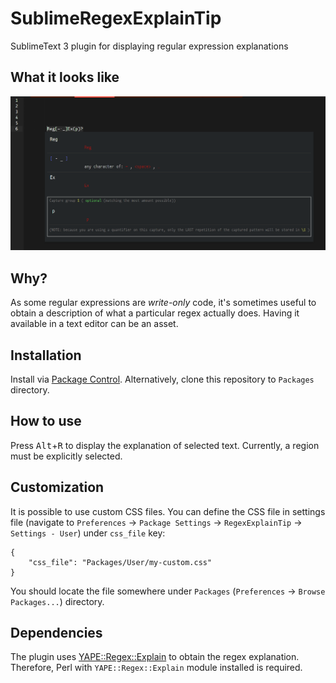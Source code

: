 # SublimeRegexExplainTip
SublimeText 3 plugin for displaying regular expression explanations

## What it looks like

![Screenshot](/screenshots/1.PNG)

## Why?

As some regular expressions are *write-only* code, it's sometimes useful to obtain a description of what a particular regex actually does.
Having it available in a text editor can be an asset.

## Installation

Install via [Package Control](https://packagecontrol.io/).
Alternatively, clone this repository to `Packages` directory.

## How to use

Press <kbd>Alt</kbd>+<kbd>R</kbd> to display the explanation of selected text.
Currently, a region must be explicitly selected.

## Customization

It is possible to use custom CSS files. You can define the CSS file in settings file (navigate to `Preferences` -> `Package Settings` -> `RegexExplainTip` -> `Settings - User`) under `css_file` key:

```
{
    "css_file": "Packages/User/my-custom.css"
}
```

You should locate the file somewhere under `Packages` (`Preferences` -> `Browse Packages...`) directory.

## Dependencies

The plugin uses [YAPE::Regex::Explain](http://search.cpan.org/dist/YAPE-Regex-Explain/Explain.pm) to obtain the regex explanation.
Therefore, Perl with `YAPE::Regex::Explain` module installed is required.
